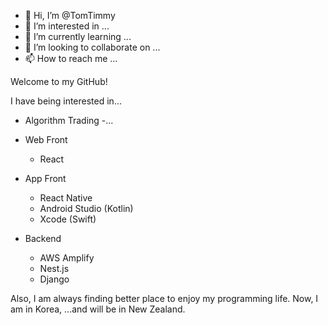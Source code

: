 - 👋 Hi, I’m @TomTimmy
- 👀 I’m interested in ...
- 🌱 I’m currently learning ...
- 💞️ I’m looking to collaborate on ...
- 📫 How to reach me ...

<!---
TomTimmy/TomTimmy is a ✨ special ✨ repository because its `README.md` (this file) appears on your GitHub profile.
You can click the Preview link to take a look at your changes.
--->

Welcome to my GitHub!

I have being interested in...

- Algorithm Trading
  -...
  
- Web Front 
  - React

- App Front
  - React Native
  - Android Studio (Kotlin)
  - Xcode (Swift)
  
- Backend
  - AWS Amplify
  - Nest.js
  - Django
  
 Also, I am always finding better place to enjoy my programming life.
 Now, I am in Korea, ...and will be in New Zealand.
